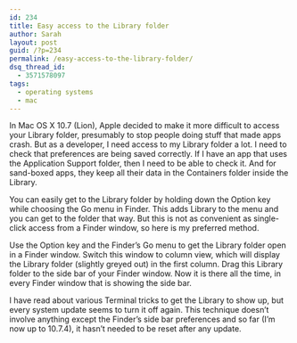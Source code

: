```yaml
---
id: 234
title: Easy access to the Library folder
author: Sarah
layout: post
guid: /?p=234
permalink: /easy-access-to-the-library-folder/
dsq_thread_id:
  - 3571578097
tags:
  - operating systems
  - mac
---
```

In Mac OS X 10.7 (Lion), Apple decided to make it more difficult to access your Library folder, presumably to stop people doing stuff that made apps crash. But as a developer, I need access to my Library folder a lot. I need to check that preferences are being saved correctly. If I have an app that uses the Application Support folder, then I need to be able to check it. And for sand-boxed apps, they keep all their data in the Containers folder inside the Library.

You can easily get to the Library folder by holding down the Option key while choosing the Go menu in Finder. This adds Library to the menu and you can get to the folder that way. But this is not as convenient as single-click access from a Finder window, so here is my preferred method.

Use the Option key and the Finder&#8217;s Go menu to get the Library folder open in a Finder window. Switch this window to column view, which will display the Library folder (slightly greyed out) in the first column. Drag this Library folder to the side bar of your Finder window. Now it is there all the time, in every Finder window that is showing the side bar.

I have read about various Terminal tricks to get the Library to show up, but every system update seems to turn it off again. This technique doesn&#8217;t involve anything except the Finder&#8217;s side bar preferences and so far (I&#8217;m now up to 10.7.4), it hasn&#8217;t needed to be reset after any update.